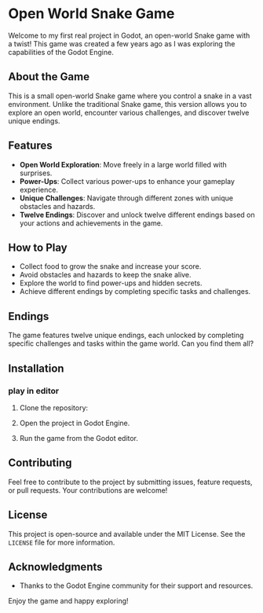 # Open World Snake Game

Welcome to my first real project in Godot, an open-world Snake game with a twist! This game was created a few years ago as I was exploring the capabilities of the Godot Engine. 

## About the Game

This is a small open-world Snake game where you control a snake in a vast environment. Unlike the traditional Snake game, this version allows you to explore an open world, encounter various challenges, and discover twelve unique endings.

## Features

- **Open World Exploration**: Move freely in a large world filled with surprises.
- **Power-Ups**: Collect various power-ups to enhance your gameplay experience.
- **Unique Challenges**: Navigate through different zones with unique obstacles and hazards.
- **Twelve Endings**: Discover and unlock twelve different endings based on your actions and achievements in the game.

## How to Play

- Collect food to grow the snake and increase your score.
- Avoid obstacles and hazards to keep the snake alive.
- Explore the world to find power-ups and hidden secrets.
- Achieve different endings by completing specific tasks and challenges.

## Endings

The game features twelve unique endings, each unlocked by completing specific challenges and tasks within the game world. Can you find them all?

## Installation

### play in editor

1. Clone the repository:

2. Open the project in Godot Engine.

3. Run the game from the Godot editor.

## Contributing

Feel free to contribute to the project by submitting issues, feature requests, or pull requests. Your contributions are welcome!

## License

This project is open-source and available under the MIT License. See the `LICENSE` file for more information.

## Acknowledgments

- Thanks to the Godot Engine community for their support and resources.

Enjoy the game and happy exploring!
